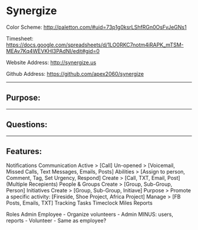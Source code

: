 Synergize
=========
Color Scheme:
http://paletton.com/#uid=73p1g0ksrLShfRGn0OsFvJeGNs1

Timesheet:
https://docs.google.com/spreadsheets/d/1LO0RKC7notm4iRAPK_mTSM-MEAv7Kq4WEVKHl3PAdNI/edit#gid=0

Website Address:
http://synergize.us

Github Address:
https://github.com/apex2060/synergize



--------
Purpose:
--------


----------
Questions:
----------











---------
Features:
---------
Notifications
Communication
	Active 		> [Call]
	Un-opened 	> [Voicemail, Missed Calls, Text Messages, Emails, Posts]
	Abilities 	> [Assign to person, Comment, Tag, Set Urgency, Respond]
	Create 		> [Call, TXT, Email, Post] (Multiple Recepients)
People & Groups
	Create 		> [Group, Sub-Group, Person]
Initiatives
	Create 		> [Group, Sub-Group, Initiave]
	Purpose		> Promote a specific activity: [Fireside, Shoe Project, Africa Project]
	Manage 		> [FB Posts, Emails, TXT]
Tracking
	Tasks
	Timeclock
	Miles
Reports
	
Roles
	Admin
	Employee
		- Organize volunteers
		- Admin MINUS: users, reports
		- 
	Volunteer
		- Same as employee?